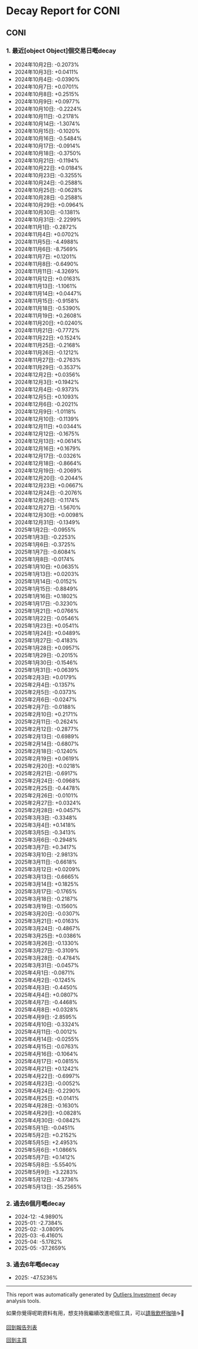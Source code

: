 # Decay Report for CONI

## CONI

### 1. 最近[object Object]個交易日嘅decay

- 2024年10月2日: -0.2073%
- 2024年10月3日: +0.0411%
- 2024年10月4日: -0.0390%
- 2024年10月7日: +0.0701%
- 2024年10月8日: +0.2515%
- 2024年10月9日: +0.0977%
- 2024年10月10日: -0.2224%
- 2024年10月11日: -0.2178%
- 2024年10月14日: -1.3074%
- 2024年10月15日: -0.1020%
- 2024年10月16日: -0.5484%
- 2024年10月17日: -0.0914%
- 2024年10月18日: -0.3750%
- 2024年10月21日: -0.1194%
- 2024年10月22日: +0.0184%
- 2024年10月23日: -0.3255%
- 2024年10月24日: -0.2588%
- 2024年10月25日: -0.0628%
- 2024年10月28日: -0.2588%
- 2024年10月29日: +0.0964%
- 2024年10月30日: -0.1381%
- 2024年10月31日: -2.2299%
- 2024年11月1日: -0.2872%
- 2024年11月4日: +0.0702%
- 2024年11月5日: -4.4988%
- 2024年11月6日: -8.7569%
- 2024年11月7日: +0.1201%
- 2024年11月8日: -0.6490%
- 2024年11月11日: -4.3269%
- 2024年11月12日: +0.0163%
- 2024年11月13日: -1.1061%
- 2024年11月14日: +0.0447%
- 2024年11月15日: -0.9158%
- 2024年11月18日: -0.5390%
- 2024年11月19日: +0.2608%
- 2024年11月20日: +0.0240%
- 2024年11月21日: -0.7772%
- 2024年11月22日: +0.1524%
- 2024年11月25日: -0.2168%
- 2024年11月26日: -0.1212%
- 2024年11月27日: -0.2763%
- 2024年11月29日: -0.3537%
- 2024年12月2日: +0.0356%
- 2024年12月3日: +0.1942%
- 2024年12月4日: -0.9373%
- 2024年12月5日: +0.1093%
- 2024年12月6日: -0.2021%
- 2024年12月9日: -1.0118%
- 2024年12月10日: -0.1139%
- 2024年12月11日: +0.0344%
- 2024年12月12日: -0.1675%
- 2024年12月13日: +0.0614%
- 2024年12月16日: +0.1679%
- 2024年12月17日: -0.0326%
- 2024年12月18日: -0.8664%
- 2024年12月19日: -0.2069%
- 2024年12月20日: -0.2044%
- 2024年12月23日: +0.0667%
- 2024年12月24日: -0.2076%
- 2024年12月26日: -0.1174%
- 2024年12月27日: -1.5670%
- 2024年12月30日: +0.0098%
- 2024年12月31日: -0.1349%
- 2025年1月2日: -0.0955%
- 2025年1月3日: -0.2253%
- 2025年1月6日: -0.3725%
- 2025年1月7日: -0.6084%
- 2025年1月8日: -0.0174%
- 2025年1月10日: +0.0635%
- 2025年1月13日: +0.0203%
- 2025年1月14日: -0.0152%
- 2025年1月15日: -0.8849%
- 2025年1月16日: +0.1802%
- 2025年1月17日: -0.3230%
- 2025年1月21日: +0.0766%
- 2025年1月22日: -0.0546%
- 2025年1月23日: +0.0541%
- 2025年1月24日: +0.0489%
- 2025年1月27日: -0.4183%
- 2025年1月28日: +0.0957%
- 2025年1月29日: -0.2015%
- 2025年1月30日: -0.1546%
- 2025年1月31日: +0.0639%
- 2025年2月3日: +0.0179%
- 2025年2月4日: -0.1357%
- 2025年2月5日: -0.0373%
- 2025年2月6日: -0.0247%
- 2025年2月7日: -0.0188%
- 2025年2月10日: +0.2171%
- 2025年2月11日: -0.2624%
- 2025年2月12日: -0.2877%
- 2025年2月13日: -0.6989%
- 2025年2月14日: -0.6807%
- 2025年2月18日: -0.1240%
- 2025年2月19日: +0.0619%
- 2025年2月20日: +0.0218%
- 2025年2月21日: -0.6917%
- 2025年2月24日: -0.0968%
- 2025年2月25日: -0.4478%
- 2025年2月26日: -0.0101%
- 2025年2月27日: +0.0324%
- 2025年2月28日: +0.0457%
- 2025年3月3日: -0.3348%
- 2025年3月4日: +0.1418%
- 2025年3月5日: -0.3413%
- 2025年3月6日: -0.2948%
- 2025年3月7日: +0.3417%
- 2025年3月10日: -2.9813%
- 2025年3月11日: -0.6618%
- 2025年3月12日: +0.0209%
- 2025年3月13日: -0.6665%
- 2025年3月14日: +0.1825%
- 2025年3月17日: -0.1765%
- 2025年3月18日: -0.2187%
- 2025年3月19日: -0.1560%
- 2025年3月20日: -0.0307%
- 2025年3月21日: +0.0163%
- 2025年3月24日: -0.4867%
- 2025年3月25日: +0.0386%
- 2025年3月26日: -0.1330%
- 2025年3月27日: -0.3109%
- 2025年3月28日: -0.4784%
- 2025年3月31日: -0.0457%
- 2025年4月1日: -0.0871%
- 2025年4月2日: -0.1245%
- 2025年4月3日: -0.4450%
- 2025年4月4日: +0.0807%
- 2025年4月7日: -0.4468%
- 2025年4月8日: +0.0328%
- 2025年4月9日: -2.8595%
- 2025年4月10日: -0.3324%
- 2025年4月11日: -0.0012%
- 2025年4月14日: -0.0255%
- 2025年4月15日: -0.0763%
- 2025年4月16日: -0.1064%
- 2025年4月17日: +0.0815%
- 2025年4月21日: +0.1242%
- 2025年4月22日: -0.6997%
- 2025年4月23日: -0.0052%
- 2025年4月24日: -0.2290%
- 2025年4月25日: +0.0141%
- 2025年4月28日: -0.1630%
- 2025年4月29日: +0.0828%
- 2025年4月30日: -0.0842%
- 2025年5月1日: -0.0451%
- 2025年5月2日: +0.2152%
- 2025年5月5日: +2.4953%
- 2025年5月6日: +1.0866%
- 2025年5月7日: +0.1412%
- 2025年5月8日: -5.5540%
- 2025年5月9日: +3.2283%
- 2025年5月12日: -4.3736%
- 2025年5月13日: -35.2565%

### 2. 過去6個月嘅decay

- 2024-12: -4.9890%
- 2025-01: -2.7384%
- 2025-02: -3.0809%
- 2025-03: -6.4160%
- 2025-04: -5.1782%
- 2025-05: -37.2659%

### 3. 過去6年嘅decay

- 2025: -47.5236%

------------------------------
This report was automatically generated by [Outliers Investment](https://outliersecon.github.io/Outliers-Investment/) decay analysis tools.

如果你覺得呢啲資料有用，想支持我繼續改進呢個工具，可以[請我飲杯咖啡](https://buymeacoffee.com/outliersecon)☕🙏

[回到報告列表](https://outliersecon.github.io/Outliers-Investment/reports/reports_public)

[回到主頁](https://outliersecon.github.io/Outliers-Investment/)